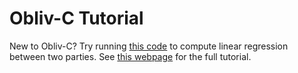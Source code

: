 # Obliv-C Tutorial
New to Obliv-C? Try running [this code](/tutorial/olinReg) to compute linear regression between two parties. See [this webpage](http://samuelhavron.github.io/obliv-c) for the full tutorial.

